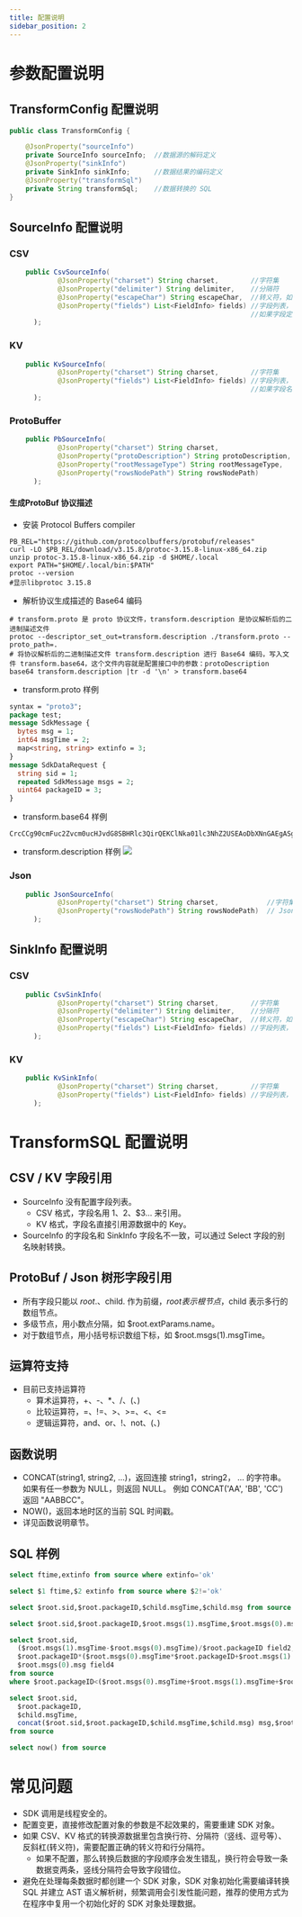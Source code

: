 ```yaml
---
title: 配置说明
sidebar_position: 2
---
```


# 参数配置说明
## TransformConfig 配置说明
```java
public class TransformConfig {

    @JsonProperty("sourceInfo")
    private SourceInfo sourceInfo;	//数据源的解码定义
    @JsonProperty("sinkInfo")
    private SinkInfo sinkInfo;		//数据结果的编码定义
    @JsonProperty("transformSql")
    private String transformSql;	//数据转换的 SQL
}
```

## SourceInfo 配置说明
### CSV
```java
    public CsvSourceInfo(
            @JsonProperty("charset") String charset,		//字符集
            @JsonProperty("delimiter") String delimiter,	//分隔符
            @JsonProperty("escapeChar") String escapeChar,	//转义符，如果为空，则解码时不进行反转义操作
            @JsonProperty("fields") List<FieldInfo> fields)	//字段列表，如果为空，则解码时默认按分隔符解析，字段名按 $1、$2、$3...来分配，注意从1开始；
                                                            //如果字段定义数少于解码出来的字段数，则多出的字段数将会被丢弃
      );
```

### KV
```java
    public KvSourceInfo(
            @JsonProperty("charset") String charset,		//字符集
            @JsonProperty("fields") List<FieldInfo> fields)	//字段列表，如果为空，则解码时默认按 KV 里的 Key 作为字段名
                                                            //如果字段名不匹配解码出来的字段名，则字段值为空，多出来的字段名会被丢弃
      );
```

### ProtoBuffer
```java
    public PbSourceInfo(
            @JsonProperty("charset") String charset,					//字符集
            @JsonProperty("protoDescription") String protoDescription,	// ProtoBuf 协议描述的 Base64 编码
            @JsonProperty("rootMessageType") String rootMessageType,	//解码源数据的 MessageType ，MessageType 需要在 ProtoBuf 协议中已定义
            @JsonProperty("rowsNodePath") String rowsNodePath)			// ProtoBuf 协议包含多条待转换数据的数组节点路径
      );
```

#### 生成ProtoBuf 协议描述
- 安装 Protocol Buffers compiler
```shell
PB_REL="https://github.com/protocolbuffers/protobuf/releases"
curl -LO $PB_REL/download/v3.15.8/protoc-3.15.8-linux-x86_64.zip
unzip protoc-3.15.8-linux-x86_64.zip -d $HOME/.local
export PATH="$HOME/.local/bin:$PATH"
protoc --version
#显示libprotoc 3.15.8
```
- 解析协议生成描述的 Base64 编码
```shell
# transform.proto 是 proto 协议文件，transform.description 是协议解析后的二进制描述文件
protoc --descriptor_set_out=transform.description ./transform.proto --proto_path=.
# 将协议解析后的二进制描述文件 transform.description 进行 Base64 编码，写入文件 transform.base64，这个文件内容就是配置接口中的参数：protoDescription
base64 transform.description |tr -d '\n' > transform.base64
```
- transform.proto 样例
```ProtoBuf
syntax = "proto3";
package test;
message SdkMessage {
  bytes msg = 1;
  int64 msgTime = 2;
  map<string, string> extinfo = 3;
}
message SdkDataRequest {
  string sid = 1;
  repeated SdkMessage msgs = 2;
  uint64 packageID = 3;
}
```
- transform.base64 样例
```
CrcCCg90cmFuc2Zvcm0ucHJvdG8SBHRlc3QirQEKClNka01lc3NhZ2USEAoDbXNnGAEgASgMUgNtc2cSGAoHbXNnVGltZRgCIAEoA1IHbXNnVGltZRI3CgdleHRpbmZvGAMgAygLMh0udGVzdC5TZGtNZXNzYWdlLkV4dGluZm9FbnRyeVIHZXh0aW5mbxo6CgxFeHRpbmZvRW50cnkSEAoDa2V5GAEgASgJUgNrZXkSFAoFdmFsdWUYAiABKAlSBXZhbHVlOgI4ASJmCg5TZGtEYXRhUmVxdWVzdBIQCgNzaWQYASABKAlSA3NpZBIkCgRtc2dzGAIgAygLMhAudGVzdC5TZGtNZXNzYWdlUgRtc2dzEhwKCXBhY2thZ2VJRBgDIAEoBFIJcGFja2FnZUlEYgZwcm90bzM=
```
- transform.description 样例
![](img/transform_description.png)

### Json
```java
    public JsonSourceInfo(
            @JsonProperty("charset") String charset,			//字符集
            @JsonProperty("rowsNodePath") String rowsNodePath)	// Json 协议包含多条待转换数据的数组节点路径
      );
```
## SinkInfo 配置说明
### CSV
```java
    public CsvSinkInfo(
            @JsonProperty("charset") String charset,		//字符集
            @JsonProperty("delimiter") String delimiter,	//分隔符
            @JsonProperty("escapeChar") String escapeChar,	//转义符，如果为空，则编码时不进行转义操作
            @JsonProperty("fields") List<FieldInfo> fields)	//字段列表，如果为空，则编码时默认按 TransformSQL 的 Select 字段顺序拼接
      );
```
### KV
```java
    public KvSinkInfo(
            @JsonProperty("charset") String charset,		//字符集
            @JsonProperty("fields") List<FieldInfo> fields)	//字段列表，如果为空，则编码时默认按 TransformSQL 的 Select 字段 Alias 作为 Key 拼接
      );
```
# TransformSQL 配置说明
## CSV / KV 字段引用
- SourceInfo 没有配置字段列表。
    - CSV 格式，字段名用 $1、$2、$3... 来引用。
    - KV 格式，字段名直接引用源数据中的 Key。
- SourceInfo 的字段名和 SinkInfo 字段名不一致，可以通过 Select 字段的别名映射转换。
## ProtoBuf / Json 树形字段引用
- 所有字段只能以 $root.、$child. 作为前缀，$root 表示根节点，$child 表示多行的数组节点。
- 多级节点，用小数点分隔，如 $root.extParams.name。
- 对于数组节点，用小括号标识数组下标，如 $root.msgs(1).msgTime。
## 运算符支持
- 目前已支持运算符
    - 算术运算符，+、-、*、/、(、)
    - 比较运算符，=、!=、>、>=、<、<=
    - 逻辑运算符，and、or、!、not、(、)
## 函数说明
- CONCAT(string1, string2, ...)，返回连接 string1，string2， … 的字符串。如果有任一参数为 NULL，则返回 NULL。 例如 CONCAT('AA', 'BB', 'CC') 返回 "AABBCC"。
- NOW()，返回本地时区的当前 SQL 时间戳。
- 详见函数说明章节。
## SQL 样例
```sql
select ftime,extinfo from source where extinfo='ok'

select $1 ftime,$2 extinfo from source where $2!='ok'

select $root.sid,$root.packageID,$child.msgTime,$child.msg from source

select $root.sid,$root.packageID,$root.msgs(1).msgTime,$root.msgs(0).msg from source

select $root.sid,
  ($root.msgs(1).msgTime-$root.msgs(0).msgTime)/$root.packageID field2,
  $root.packageID*($root.msgs(0).msgTime*$root.packageID+$root.msgs(1).msgTime/$root.packageID)*$root.packageID field3,
  $root.msgs(0).msg field4
from source 
where $root.packageID<($root.msgs(0).msgTime+$root.msgs(1).msgTime+$root.msgs(0).msgTime+$root.msgs(1).msgTime)

select $root.sid,
  $root.packageID,
  $child.msgTime,
  concat($root.sid,$root.packageID,$child.msgTime,$child.msg) msg,$root.msgs.msgTime.msg
from source

select now() from source
```
# 常见问题
- SDK 调用是线程安全的。
- 配置变更，直接修改配置对象的参数是不起效果的，需要重建 SDK 对象。
- 如果 CSV、KV 格式的转换源数据里包含换行符、分隔符（竖线、逗号等）、反斜杠(转义符)，需要配置正确的转义符和行分隔符。
    - 如果不配置，那么转换后数据的字段顺序会发生错乱，换行符会导致一条数据变两条，竖线分隔符会导致字段错位。
- 避免在处理每条数据时都创建一个 SDK 对象，SDK 对象初始化需要编译转换 SQL 并建立 AST 语义解析树，频繁调用会引发性能问题，推荐的使用方式为在程序中复用一个初始化好的 SDK 对象处理数据。